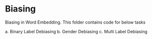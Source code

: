 # Biasing
Biasing in Word Embedding. This folder contains code for below tasks

a. Binary Label Debiasing
b. Gender Debiasing
c. Multi Label Debiasing



